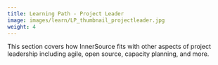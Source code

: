 ```yaml
---
title: Learning Path - Project Leader
image: images/learn/LP_thumbnail_projectleader.jpg
weight: 4
---
```


This section covers how InnerSource fits with other aspects of project leadership including agile, open source, capacity planning, and more.
<!--- This file autogenerated from https://github.com/InnerSourceCommons/InnerSourceLearningPath/blob/main/scripts -->